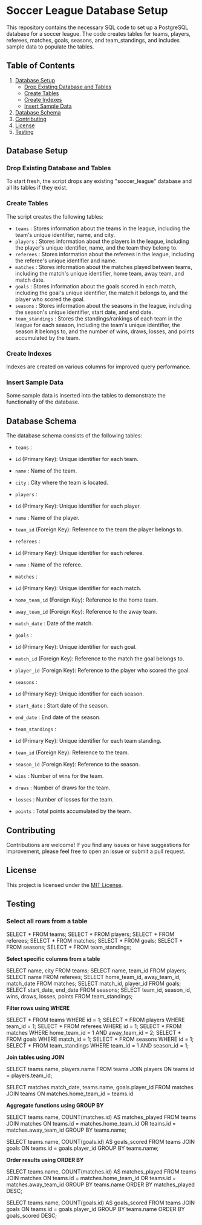 # Soccer League Database Setup

This repository contains the necessary SQL code to set up a PostgreSQL database for a soccer league. The code creates tables for teams, players, referees, matches, goals, seasons, and team_standings, and includes sample data to populate the tables.

## Table of Contents

1. [Database Setup](#database-setup)
   - [Drop Existing Database and Tables](#drop-existing-database-and-tables)
   - [Create Tables](#create-tables)
   - [Create Indexes](#create-indexes)
   - [Insert Sample Data](#insert-sample-data)
2. [Database Schema](#database-schema)
3. [Contributing](#contributing)
4. [License](#license)
5. [Testing](#testing)

## Database Setup

### Drop Existing Database and Tables

To start fresh, the script drops any existing "soccer_league" database and all its tables if they exist.

### Create Tables

The script creates the following tables:

-  `teams` : Stores information about the teams in the league, including the team's unique identifier, name, and city.
-  `players` : Stores information about the players in the league, including the player's unique identifier, name, and the team they belong to.
-  `referees` : Stores information about the referees in the league, including the referee's unique identifier and name.
-  `matches` : Stores information about the matches played between teams, including the match's unique identifier, home team, away team, and match date.
-  `goals` : Stores information about the goals scored in each match, including the goal's unique identifier, the match it belongs to, and the player who scored the goal.
-  `seasons` : Stores information about the seasons in the league, including the season's unique identifier, start date, and end date.
-  `team_standings` : Stores the standings/rankings of each team in the league for each season, including the team's unique identifier, the season it belongs to, and the number of wins, draws, losses, and points accumulated by the team.

### Create Indexes

Indexes are created on various columns for improved query performance.

### Insert Sample Data

Some sample data is inserted into the tables to demonstrate the functionality of the database.

## Database Schema

The database schema consists of the following tables:

-  `teams` :
  -  `id`  (Primary Key): Unique identifier for each team.
  -  `name` : Name of the team.
  -  `city` : City where the team is located.

-  `players` :
  -  `id`  (Primary Key): Unique identifier for each player.
  -  `name` : Name of the player.
  -  `team_id`  (Foreign Key): Reference to the team the player belongs to.

-  `referees` :
  -  `id`  (Primary Key): Unique identifier for each referee.
  -  `name` : Name of the referee.

-  `matches` :
  -  `id`  (Primary Key): Unique identifier for each match.
  -  `home_team_id`  (Foreign Key): Reference to the home team.
  -  `away_team_id`  (Foreign Key): Reference to the away team.
  -  `match_date` : Date of the match.

-  `goals` :
  -  `id`  (Primary Key): Unique identifier for each goal.
  -  `match_id`  (Foreign Key): Reference to the match the goal belongs to.
  -  `player_id`  (Foreign Key): Reference to the player who scored the goal.

-  `seasons` :
  -  `id`  (Primary Key): Unique identifier for each season.
  -  `start_date` : Start date of the season.
  -  `end_date` : End date of the season.

-  `team_standings` :
  -  `id`  (Primary Key): Unique identifier for each team standing.
  -  `team_id`  (Foreign Key): Reference to the team.
  -  `season_id`  (Foreign Key): Reference to the season.
  -  `wins` : Number of wins for the team.
  -  `draws` : Number of draws for the team.
  -  `losses` : Number of losses for the team.
  -  `points` : Total points accumulated by the team.

## Contributing

Contributions are welcome! If you find any issues or have suggestions for improvement, please feel free to open an issue or submit a pull request.

## License

This project is licensed under the [MIT License](LICENSE).

## Testing
### Select all rows from a table

SELECT * FROM teams;
SELECT * FROM players;
SELECT * FROM referees;
SELECT * FROM matches;
SELECT * FROM goals;
SELECT * FROM seasons;
SELECT * FROM team_standings;

**Select specific columns from a table**

SELECT name, city FROM teams;
SELECT name, team_id FROM players;
SELECT name FROM referees;
SELECT home_team_id, away_team_id, match_date FROM matches;
SELECT match_id, player_id FROM goals;
SELECT start_date, end_date FROM seasons;
SELECT team_id, season_id, wins, draws, losses, points FROM team_standings;

**Filter rows using WHERE**

SELECT * FROM teams WHERE id = 1;
SELECT * FROM players WHERE team_id = 1;
SELECT * FROM referees WHERE id = 1;
SELECT * FROM matches WHERE home_team_id = 1 AND away_team_id = 2;
SELECT * FROM goals WHERE match_id = 1;
SELECT * FROM seasons WHERE id = 1;
SELECT * FROM team_standings WHERE team_id = 1 AND season_id = 1;

**Join tables using JOIN**

SELECT teams.name, players.name
FROM teams
JOIN players ON teams.id = players.team_id;

SELECT matches.match_date, teams.name, goals.player_id
FROM matches
JOIN teams ON matches.home_team_id = teams.id

**Aggregate functions using GROUP BY**

SELECT teams.name, COUNT(matches.id) AS matches_played
FROM teams
JOIN matches ON teams.id = matches.home_team_id OR teams.id = matches.away_team_id
GROUP BY teams.name;

SELECT teams.name, COUNT(goals.id) AS goals_scored
FROM teams
JOIN goals ON teams.id = goals.player_id
GROUP BY teams.name;

**Order results using ORDER BY**

SELECT teams.name, COUNT(matches.id) AS matches_played
FROM teams
JOIN matches ON teams.id = matches.home_team_id OR teams.id = matches.away_team_id
GROUP BY teams.name
ORDER BY matches_played DESC;

SELECT teams.name, COUNT(goals.id) AS goals_scored
FROM teams
JOIN goals ON teams.id = goals.player_id
GROUP BY teams.name
ORDER BY goals_scored DESC;